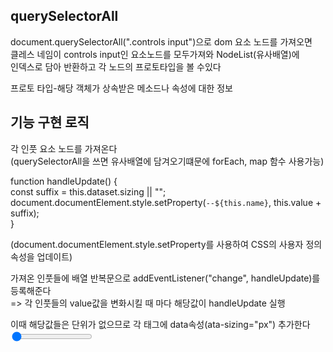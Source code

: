## querySelectorAll

document.querySelectorAll(".controls input")으로 dom 요소 노드를 가져오면<br/>
클레스 네임이 controls input인 요소노드를 모두가져와 NodeList(유사배열)에<br/>
인덱스로 담아 반환하고 각 노드의 프로토타입을 볼 수있다<br/>

프로토 타입-해당 객체가 상속받은 메소드나 속성에 대한 정보<br/>

## 기능 구현 로직

각 인풋 요소 노드를 가져온다<br/>
(querySelectorAll을 쓰면 유사배열에 담겨오기떄문에 forEach, map 함수 사용가능)<br/>

function handleUpdate() {<br/>
const suffix = this.dataset.sizing || "";<br/>
document.documentElement.style.setProperty(`--${this.name}`, this.value + suffix);<br/>
}<br/>

(document.documentElement.style.setProperty를 사용하여 CSS의 사용자 정의 속성을 업데이트)<br/>

가져온 인풋들에 배열 반복문으로 addEventListener("change", handleUpdate)를 등록해준다<br/>
=> 각 인풋들의 value값을 변화시킬 때 마다 해당값이 handleUpdate 실행<br/>

이때 해당값들은 단위가 없으므로 각 태그에 data속성(ata-sizing="px") 추가한다<br/>
<input id="spacing" type="range" name="spacing" min="10" max="200" value="10" data-sizing="px" /><br/>
